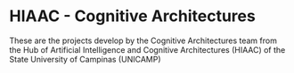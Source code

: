 # HIAAC - Cognitive Architectures

These are the projects develop by the Cognitive Architectures team from the Hub of Artificial Intelligence and Cognitive Architectures (HIAAC) of the State University of Campinas (UNICAMP)
